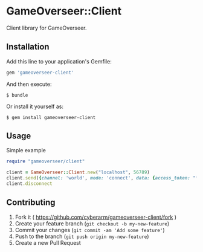 # GameOverseer::Client

Client library for GameOverseer.

## Installation

Add this line to your application's Gemfile:

```ruby
gem 'gameoverseer-client'
```

And then execute:

    $ bundle

Or install it yourself as:

    $ gem install gameoverseer-client

## Usage

Simple example
```ruby
require "gameoverseer/client"

client = GameOverseer::Client.new("localhost", 56789)
client.send({channel: 'world', mode: 'connect', data: {access_token: "f2a..."}})
client.disconnect
```

## Contributing

1. Fork it ( https://github.com/cyberarm/gameoverseer-client/fork )
2. Create your feature branch (`git checkout -b my-new-feature`)
3. Commit your changes (`git commit -am 'Add some feature'`)
4. Push to the branch (`git push origin my-new-feature`)
5. Create a new Pull Request

